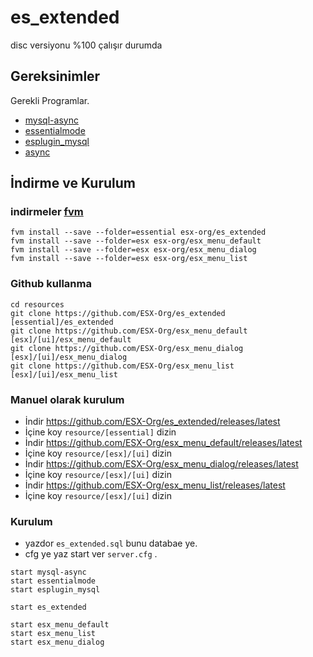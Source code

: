 # es_extended 
disc versiyonu %100 çalışır durumda

## Gereksinimler

Gerekli Programlar.

- [mysql-async](https://github.com/brouznouf/fivem-mysql-async)
- [essentialmode](https://github.com/kanersps/essentialmode)
- [esplugin_mysql](https://github.com/kanersps/esplugin_mysql)
- [async](https://github.com/ESX-Org/async)

## İndirme ve Kurulum

### indirmeler [fvm](https://github.com/qlaffont/fvm-installer)

```
fvm install --save --folder=essential esx-org/es_extended
fvm install --save --folder=esx esx-org/esx_menu_default
fvm install --save --folder=esx esx-org/esx_menu_dialog
fvm install --save --folder=esx esx-org/esx_menu_list
```

### Github kullanma

```
cd resources
git clone https://github.com/ESX-Org/es_extended [essential]/es_extended
git clone https://github.com/ESX-Org/esx_menu_default [esx]/[ui]/esx_menu_default
git clone https://github.com/ESX-Org/esx_menu_dialog [esx]/[ui]/esx_menu_dialog
git clone https://github.com/ESX-Org/esx_menu_list [esx]/[ui]/esx_menu_list
```

### Manuel olarak kurulum

- İndir https://github.com/ESX-Org/es_extended/releases/latest
- İçine koy `resource/[essential]` dizin
- İndir https://github.com/ESX-Org/esx_menu_default/releases/latest
- İçine koy `resource/[esx]/[ui]` dizin
- İndir https://github.com/ESX-Org/esx_menu_dialog/releases/latest
- İçine koy `resource/[esx]/[ui]` dizin
- İndir https://github.com/ESX-Org/esx_menu_list/releases/latest
- İçine koy `resource/[esx]/[ui]` dizin

### Kurulum

- yazdor `es_extended.sql` bunu databae ye.
- cfg ye yaz start ver `server.cfg` .

```
start mysql-async
start essentialmode
start esplugin_mysql

start es_extended

start esx_menu_default
start esx_menu_list
start esx_menu_dialog
```
